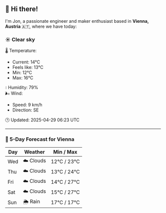 ## 👋 Hi there!

I'm Jon, a passionate engineer and maker enthusiast based in **Vienna, Austria** 🇦🇹, where we have today:

### ☀️ Clear sky 

🌡️ Temperature: 
* Current: 14°C
* Feels like: 13°C
* Min: 12°C 
* Max: 16°C  

💧 Humidity: 79%  
🌬️ Wind: 
* Speed: 9 km/h 
* Direction: SE  

🕒 Updated: 2025-04-29 06:23 UTC

---

### 📅 5-Day Forecast for Vienna

| Day | Weather | Min / Max |
|-----|---------|------------|
| Wed | ☁️ Clouds | 12°C / 23°C |
| Thu | ☁️ Clouds | 13°C / 24°C |
| Fri | ☁️ Clouds | 14°C / 27°C |
| Sat | ☁️ Clouds | 15°C / 27°C |
| Sun | 🌦️ Rain | 17°C / 17°C |
